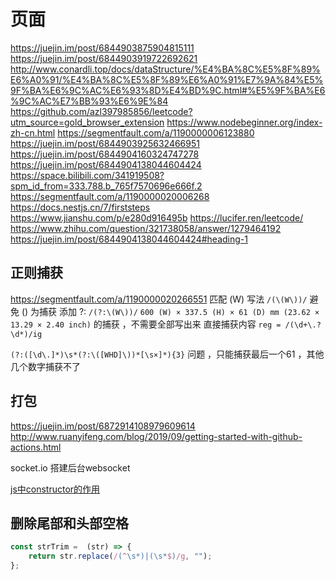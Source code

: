 # 页面

https://juejin.im/post/6844903875904815111
https://juejin.im/post/6844903919722692621
http://www.conardli.top/docs/dataStructure/%E4%BA%8C%E5%8F%89%E6%A0%91/%E4%BA%8C%E5%8F%89%E6%A0%91%E7%9A%84%E5%9F%BA%E6%9C%AC%E6%93%8D%E4%BD%9C.html#%E5%9F%BA%E6%9C%AC%E7%BB%93%E6%9E%84
https://github.com/azl397985856/leetcode?utm_source=gold_browser_extension
https://www.nodebeginner.org/index-zh-cn.html
https://segmentfault.com/a/1190000006123880
https://juejin.im/post/6844903925632466951
https://juejin.im/post/6844904160324747278
https://juejin.im/post/6844904138044604424
https://space.bilibili.com/341919508?spm_id_from=333.788.b_765f7570696e666f.2
https://segmentfault.com/a/1190000020006268
https://docs.nestjs.cn/7/firststeps
https://www.jianshu.com/p/e280d916495b
https://lucifer.ren/leetcode/
https://www.zhihu.com/question/321738058/answer/1279464192
https://juejin.im/post/6844904138044604424#heading-1

## 正则捕获

https://segmentfault.com/a/1190000020266551
匹配 (W)  写法 `/(\(W\))/`
避免 () 为捕获 添加 ?:  `/(?:\(W\))/`
`600 (W) × 337.5 (H) × 61 (D) mm (23.62 × 13.29 × 2.40 inch)`
的捕获 ，不需要全部写出来 直接捕获内容
`reg = /(\d+\.?\d*)/ig`

`(?:([\d\.]*)\s*(?:\([WHD]\))*[\s×]*){3}`
问题 ，只能捕获最后一个61 ，其他几个数字捕获不了

## 打包

<https://juejin.im/post/6872914108979609614>
<http://www.ruanyifeng.com/blog/2019/09/getting-started-with-github-actions.html>

socket.io 搭建后台websocket

[js中constructor的作用](https://www.cnblogs.com/aoyo/p/5245162.html)

## 删除尾部和头部空格

```js
const strTrim =  (str) => {
    return str.replace(/(^\s*)|(\s*$)/g, "");
};
```
